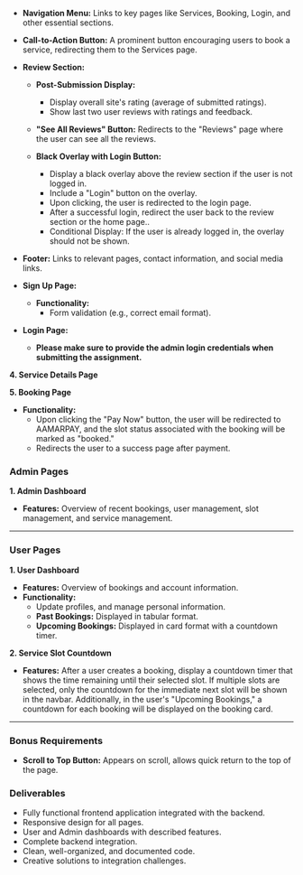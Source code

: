 - **Navigation Menu:** Links to key pages like Services, Booking, Login, and other essential sections.

- **Call-to-Action Button:** A prominent button encouraging users to book a service, redirecting them to the Services page.

- **Review Section:**
    - **Post-Submission Display:**
        - Display overall site's rating (average of submitted ratings).
        - Show last two user reviews with ratings and feedback.

    - **"See All Reviews" Button:** Redirects to the "Reviews" page where the user can see all the reviews.

    - **Black Overlay with Login Button:**
       - Display a black overlay above the review section if the user is not logged in.
       - Include a "Login" button on the overlay.
       - Upon clicking, the user is redirected to the login page.
       - After a successful login, redirect the user back to the review section or the home page..
       - Conditional Display: If the user is already logged in, the overlay should not be shown.

- **Footer:** Links to relevant pages, contact information, and social media links.

- **Sign Up Page:**
    - **Functionality:**
        - Form validation (e.g., correct email format).
- **Login Page:**
    - **Please make sure to provide the admin login credentials when submitting the assignment.** 

**4. Service Details Page**

**5. Booking Page**

- **Functionality:**
    - Upon clicking the "Pay Now" button, the user will be redirected to AAMARPAY, and the slot status associated with the booking will be marked as "booked."
    - Redirects the user to a success page after payment.

### Admin Pages

**1. Admin Dashboard**
- **Features:** Overview of recent bookings, user management, slot management, and service management.

---

### User Pages

**1. User Dashboard**

- **Features:** Overview of bookings and account information.
- **Functionality:**
    - Update profiles, and manage personal information.
    - **Past Bookings:** Displayed in tabular format.
    - **Upcoming Bookings:** Displayed in card format with a countdown timer.

**2. Service Slot Countdown**

- **Features:** After a user creates a booking, display a countdown timer that shows the time remaining until their selected slot. If multiple slots are selected, only the countdown for the immediate next slot will be shown in the navbar. Additionally, in the user's "Upcoming Bookings," a countdown for each booking will be displayed on the booking card.

---

### Bonus Requirements

- **Scroll to Top Button:** Appears on scroll, allows quick return to the top of the page.

### Deliverables

- Fully functional frontend application integrated with the backend.
- Responsive design for all pages.
- User and Admin dashboards with described features.
- Complete backend integration.
- Clean, well-organized, and documented code.
- Creative solutions to integration challenges.
